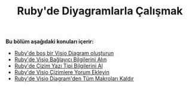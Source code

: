 ﻿---
title: Ruby'de Diyagramlarla Çalışmak
type: docs
weight: 30
url: /tr/java/working-with-diagrams-in-ruby/
---
**Bu bölüm aşağıdaki konuları içerir:**

- [Ruby'de boş bir Visio Diagram oluşturun](/diagram/tr/java/create-an-empty-visio-diagram-in-ruby/)
- [Ruby'de Visio Bağlayıcı Bilgilerini Alın](/diagram/tr/java/retrieve-visio-connectors-information-in-ruby/)
- [Ruby'de Çizim Yazı Tipi Bilgilerini Al](/diagram/tr/java/retrieve-drawing-font-information-in-ruby/)
- [Ruby'de Visio Çizimlere Yorum Ekleyin](/diagram/tr/java/add-comments-to-visio-drawings-in-ruby/)
- [Ruby'de Visio Diagram'den Tüm Makroları Kaldır](/diagram/tr/java/remove-all-macros-from-the-visio-diagram-in-ruby/)
